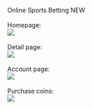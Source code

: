 Online Sports Betting NEW
<br/><br/>
Homepage:<br/>
<img src="http://s17.postimg.org/3k9uv5lrj/sportsbet1.png"/>
<br/><br/>
Detail page:<br/>
<img src="http://s4.postimg.org/mifxu9jbx/sportsbetdetail.png"/>
<br/><br/>
Account page:<br/>
<img src="http://s8.postimg.org/wx424gmw5/sportsbetacct.png"/>
<br/><br/>
Purchase coins:<br/>
<img src="http://s11.postimg.org/7y3890rjn/sportsbetbuycoin.png"/>
